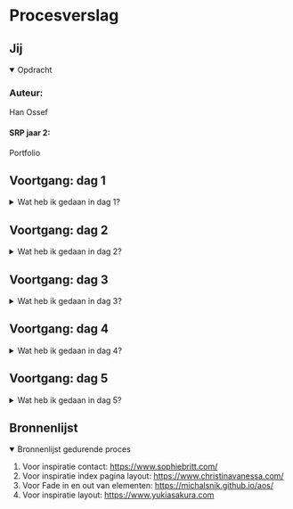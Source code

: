 # Procesverslag 

## Jij

<details open>
<summary> Opdracht</summary>

### Auteur:
Han Ossef

#### SRP jaar 2:
Portfolio 

</details>




## Voortgang: dag 1

<details>
<summary>Wat heb ik gedaan in dag 1?</summary>

### Stand van zaken
In dag 1 heb ik inspiratie gezocht voor mijn portfolio website. Er zijn vele mooie manieren zoals de portfolio websites van Christina Vanessa en Sophie Brittain. De website van Yuki Asakura is de winnaar voor mij en die heb ik als inspiratie gebruikt voor mijn website.
</details>



## Voortgang: dag 2

<details>
<summary>Wat heb ik gedaan in dag 2?</summary>

### Stand van zaken
<p>Tweede dag heb ik alle html elementen klaar gezet voor de index pagina. De andere pagina's ben ik nog niet aan begonnen omdat ik nog te erg twijfel over welke werken ik wil laten zien en hoe ik dat kan categoriseren. Ook ben ik begonnen aan de styling.</p>

<img src="images/dag1.png" width="375px" alt="dag 2">

</details>


## Voortgang: dag 3

<details>
<summary>Wat heb ik gedaan in dag 3?</summary>

### Stand van zaken
<p>Derde dag heb ik een dip gehad omdat ik even vast zit met mijn html. Ik weet gewoon echt niet welke design ik wil en telkens dingen verander of terug verander. Later op de dag heb ik mij even terug getrokken en even goed gekeken naar de website van Yuki Asakura. Ik heb geprobeerd om die index pagina op die manier neer te zetten.</p>

<img src="images/dag2.png" width="375px" alt="dag 3">

</details>



## Voortgang: dag 4

<details>
<summary>Wat heb ik gedaan in dag 4?</summary>

### Stand van zaken
<p>Deze dag heb ik mijn index pagina afgemaakt en werken gekozen die ik wil laten zien op mijn website waar ik erg tevreden over ben. Ik heb alle tekst uitgetypt en foto's bewerk in illustrator zodat ik het mooi kan laten zien in devices. Vervolgens heb ik alle andere pagina's in elkaar gezet en alle spellingen in het engels na laten checken</p>

<img src="images/dag3.png" width="375px" alt="dag 4">

</details>


## Voortgang: dag 5

<details>
<summary>Wat heb ik gedaan in dag 5?</summary>

### Stand van zaken

<p> Laate kleine dingentjes aangepast voor een mooiere lay-out en nog beter responsive gemaakt</p>
<img src="#" width="375px" alt="...">



### Screenshot(s) van eind resultaat

<p>Desktop</p>
<img src="images/desk1.png" width="375px" alt="Dektop">

<p>Desktop</p>
<img src="images/desk2.png" width="375px" alt="Desktop">

<p>Mobiel</p>
<img src="images/mob1.png" width="375px" alt="Mobiel">

<p>Mobiel</p>
<img src="images/mob2.png" width="375px" alt="Mobiel">

<p>Tablet</p>
<img src="images/tablet.png" width="375px" alt="Tablet">

</details>


## Bronnenlijst

<details open>
<summary>Bronnenlijst gedurende proces</summary>

1. Voor inspiratie contact: https://www.sophiebritt.com/
2. Voor inspiratie index pagina layout: https://www.christinavanessa.com/
3. Voor Fade in en out van elementen: https://michalsnik.github.io/aos/ 
4. Voor inspiratie layout: https://www.yukiasakura.com 

</details>